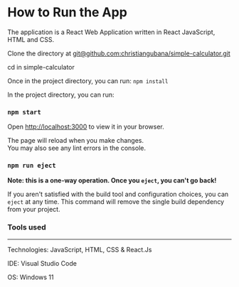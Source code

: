 # How to Run the App

The application is a React Web Application written in React JavaScript, HTML and CSS.

Clone the directory at [git@github.com:christiangubana/simple-calculator.git](git@github.com:christiangubana/simple-calculator.git)

cd in simple-calculator

Once in the project directory, you can run:
`npm install`

In the project directory, you can run:

### `npm start`

Open [http://localhost:3000](http://localhost:3000) to view it in your browser.

The page will reload when you make changes.\
You may also see any lint errors in the console.

### `npm run eject`

**Note: this is a one-way operation. Once you `eject`, you can't go back!**

If you aren't satisfied with the build tool and configuration choices, you can `eject` at any time. This command will remove the single build dependency from your project.

### Tools used

---

Technologies: JavaScript, HTML, CSS & React.Js

IDE: Visual Studio Code

OS: Windows 11

